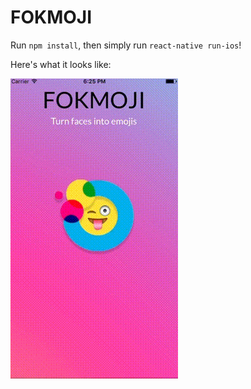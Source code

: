 # FOKMOJI

Run `npm install`, then simply run `react-native run-ios`!


Here's what it looks like:

![FOKMOJI](app_gif.gif)
